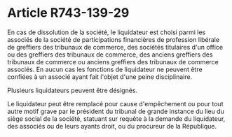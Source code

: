 # Article R743-139-29

<p>En cas de dissolution de la société, le liquidateur est choisi parmi les associés de la société de participations financières de profession libérale de greffiers des tribunaux de commerce, des sociétés titulaires d'un office ou des greffiers des tribunaux de commerce, des anciens greffiers des tribunaux de commerce ou anciens greffiers des tribunaux de commerce associés. En aucun cas les fonctions de liquidateur ne peuvent être confiées à un associé ayant fait l'objet d'une peine disciplinaire.</p><p>Plusieurs liquidateurs peuvent être désignés.</p><p>Le liquidateur peut être remplacé pour cause d'empêchement ou pour tout autre motif grave par le président du tribunal de grande instance du lieu du siège social de la société, statuant sur requête à la demande du liquidateur, des associés ou de leurs ayants droit, ou du procureur de la République. </p>